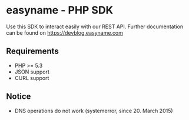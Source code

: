 easyname - PHP SDK
==================

Use this SDK to interact easily with our REST API.
Further documentation can be found on https://devblog.easyname.com

Requirements
------------
- PHP >= 5.3
- JSON support
- CURL support

Notice
------------
- DNS operations do not work (systemerror, since 20. March 2015)
